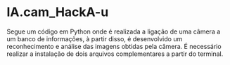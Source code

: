 # IA.cam_HackA-u
Segue um código em Python onde é realizada a ligação de uma câmera a um banco de informações, à partir disso, é desenvolvido um reconhecimento e análise das imagens obtidas pela câmera. É necessário realizar a instalação de dois arquivos complementares a partir do terminal. 
